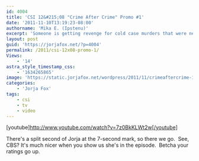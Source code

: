 ```yaml
---
id: 4004
title: 'CSI 12&#215;08 "Crime After Crime" Promo #1'
date: '2011-11-10T13:19:23-08:00'
authorname: 'Mika E. (Ipstenu)'
excerpt: 'Someone is getting revenge for cold case murders that were never solved.  Tune in November 16th.'
layout: post
guid: 'https://jorjafox.net/?p=4004'
permalink: /2011/csi-12x08-promo-1/
Views:
    - '14'
astra_style_timestamp_css:
    - '1634265865'
image: 'https://static.jorjafox.net/wordpress/2011/11/crimeaftercrime-1.jpg'
categories:
    - 'Jorja Fox'
tags:
    - csi
    - tv
    - video
---
```


[youtube]http://www.youtube.com/watch?v=7z0BkKLWt2w[/youtube]

There's a split second of Jorja at the 7-second mark, so there we go.  See, CBS? It's much nicer when you show us she's in the episode.  Betcha your ratings go up.
